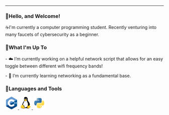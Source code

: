<hr>
<h3 align="left">🤍Hello, and Welcome!</h3>
☕I'm currently a computer programming student. Recently venturing into many faucets of cybersecurity as a beginner.
<br>
<h3 align="left">🤍What I'm Up To</h3>
- ☁️ I’m currently working on a helpful network script that allows for an easy toggle between different wifi frequency bands!
<p></p>
- 🌱 I’m currently learning networking as a fundamental base.
<br>
<h3 align="left">🤍Languages and Tools</h3>
<p align="left"> <a href="https://www.w3schools.com/cpp/" target="_blank" rel="noreferrer"> <img src="https://raw.githubusercontent.com/devicons/devicon/master/icons/cplusplus/cplusplus-original.svg" alt="cplusplus" width="40" height="40"/> </a> <a href="https://www.linux.org/" target="_blank" rel="noreferrer"> <img src="https://raw.githubusercontent.com/devicons/devicon/master/icons/linux/linux-original.svg" alt="linux" width="40" height="40"/> </a> <a href="https://www.python.org" target="_blank" rel="noreferrer"> <img src="https://raw.githubusercontent.com/devicons/devicon/master/icons/python/python-original.svg" alt="python" width="40" height="40"/> </a> </p>
